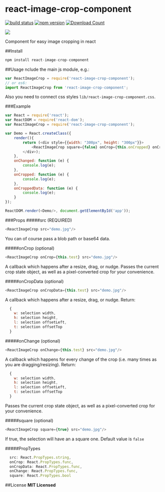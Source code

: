 # react-image-crop-component
[![build status](https://img.shields.io/wercker/ci/wercker/docs.svg)](http://www.npmjs.com/package/react-swipe-component)
[![npm version](https://badge.fury.io/js/react-swipe-component.svg)](http://www.npmjs.com/package/react-swipe-component)
[![Download Count](http://img.shields.io/npm/dt/react-swipe-component.svg)](http://www.npmjs.com/package/react-swipe-component)

![](https://psv4.vk.me/c812432/u24186162/docs/b8143a59c5a9/crop.gif?extra=0441mptz3a6q3V4rTTrLB4tRwreOLWF2nMbN4uGBJ2W2Wrb7VWB9x28slE7fvHcm0cag3GUx_BxurIOv_zf2e6MM3KC3B_HlZuVhiIoh_yip0yUzIXElSw)

Component for easy image cropping in react

##Install
```javascript
npm install react-image-crop-component
```

##Usage
nclude the main js module, e.g.:
```javascript
var ReactImageCrop = require('react-image-crop-component');
// or es6:
import ReactImageCrop from 'react-image-crop-component';
```
Also you need to connect css styles ```lib/react-image-crop-component.css```.

###Example
```javascript
var React = require('react');
var ReactDOM = require('react-dom');
var ReactImageCrop = require('react-image-crop-component');

var Demo = React.createClass({
    render(){
        return (<div style={{width: "300px", height: "300px"}}>
            <ReactImageCrop square={false} onCrop={this.onCropped} onCropData={this.onCroppedData}  onChange={this.onChanged} src="demo.jpg"/>
        </div>);
    },
    onChanged: function (e) {
        console.log(e);
    },
    onCropped: function (e) {
        console.log(e);
    },
    onCroppedData: function (e) {
        console.log(e);
    }
});

ReactDOM.render(<Demo/>, document.getElementById('app'));
```

###Props
#####src (REQUIRED)
```javascript 
<ReactImageCrop src="demo.jpg"/>
```
You can of course pass a blob path or base64 data.

#####onCrop (optional)
```javascript 
<ReactImageCrop onCrop={this.test} src="demo.jpg"/>
```
A callback which happens after a resize, drag, or nudge. Passes the current crop state object, as well as a pixel-converted crop for your convenience.

#####onCropData (optional)
```javascript 
<ReactImageCrop onCropData={this.test} src="demo.jpg"/>
```
A callback which happens after a resize, drag, or nudge.
Return: 
```javascript 
  {
    w: selection width,
    h: selection height,
    l: selection offsetLeft,
    t: selection offsetTop
  }
```

#####onChange (optional)
```javascript 
<ReactImageCrop onChange={this.test} src="demo.jpg"/>
```
A callback which happens for every change of the crop (i.e. many times as you are dragging/resizing). 
Return: 
```javascript 
  {
    w: selection width,
    h: selection height,
    l: selection offsetLeft,
    t: selection offsetTop
  }
```
Passes the current crop state object, as well as a pixel-converted crop for your convenience.

#####square (optional)
```javascript 
<ReactImageCrop square={true} src="demo.jpg"/>
```
If true, the selection will have an a square one. Default value is ```false```

#####PropTypes
```javascript
  src: React.PropTypes.string,
  onCrop: React.PropTypes.func,
  onCropData: React.PropTypes.func,
  onChange: React.PropTypes.func,
  square: React.PropTypes.bool
```
##License
**MIT Licensed**
